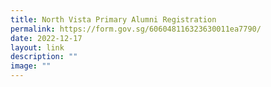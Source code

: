 ```yaml
---
title: North Vista Primary Alumni Registration
permalink: https://form.gov.sg/606048116323630011ea7790/
date: 2022-12-17
layout: link
description: ""
image: ""
---
```


